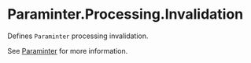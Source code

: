 # Paraminter.Processing.Invalidation

Defines `Paraminter` processing invalidation.

See [Paraminter](https://www.github.com/Paraminter/Paraminter) for more information.
